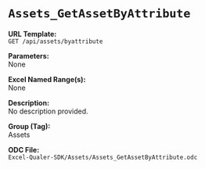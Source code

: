 # `Assets_GetAssetByAttribute`

**URL Template:**  
`GET /api/assets/byattribute`

**Parameters:**  
None

**Excel Named Range(s):**  
None

**Description:**  
No description provided.

**Group (Tag):**  
Assets

**ODC File:**  
`Excel-Qualer-SDK/Assets/Assets_GetAssetByAttribute.odc`

